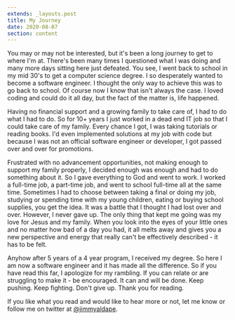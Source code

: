 ```yaml
---
extends: _layouts.post
title: My Journey
date: 2020-08-07
section: content
---
```


You may or may not be interested, but it's been a long journey to get to where I'm at. There's been many times I questioned what I was doing and many more days sitting here just defeated.  You see, I went back to school in my mid 30's to get a computer science degree. I so desperately wanted to become a software engineer. I thought the only way to achieve this was to go back to school. Of course now I know that isn't always the case. I loved coding and could do it all day, but the fact of the matter is, life happened. 

Having no financial support and a growing family to take care of, I had to do what I had to do.  So for 10+ years I just worked in a dead end IT job so that I could take care of my family. Every chance I got, I was taking tutorials or reading books.  I'd even implemented solutions at my job with code but because I was not an official software engineer or developer, I got passed over and over for promotions.  

Frustrated with no advancement opportunities, not making enough to support my family properly, I decided enough was enough and had to do something about it. So I gave everything to God and went to work. I worked a full-time job, a part-time job, and went to school full-time all at the same time. Sometimes I had to choose between taking a final or doing my job, studying or spending time with my young children, eating or buying school supplies, you get the idea.  It was a battle that I thought I had lost over and over. However, I never gave up. The only thing that kept me going was my love for Jesus and my family. When you look into the eyes of your little ones and no matter how bad of a day you had, it all melts away and gives you a new perspective and energy that really can't be effectively described - it has to be felt.

Anyhow after 5 years of a 4 year program, I received my degree. So here I am now a software engineer and it has made all the difference. So if you have read this far, I apologize for my rambling. If you can relate or are struggling to make it - be encouraged.  It can and will be done. Keep pushing. Keep fighting. Don't give up. Thank you for reading.

If you like what you read and would like to hear more or not, let me know or follow me on twitter at [@jimmyaldape](https://www.twitter.com/jimmyaldape).
